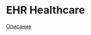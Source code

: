 # EHR Healthcare

[Описание](https://services.google.com/fh/files/blogs/master_case_study_ehr_healthcare.pdf)
